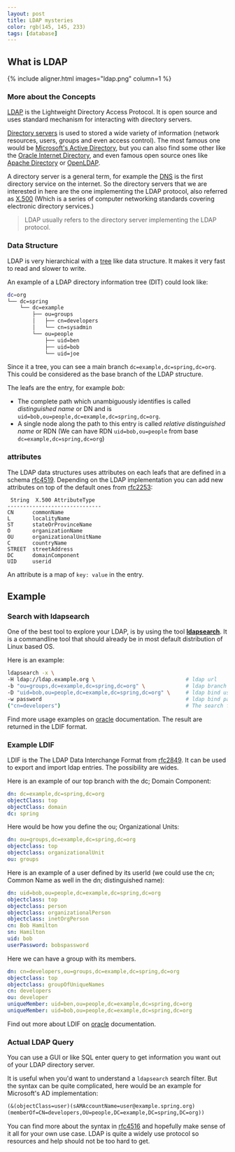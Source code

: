 ```yaml
---
layout: post
title: LDAP mysteries
color: rgb(145, 145, 233)
tags: [database]
---
```


## What is LDAP

{% include aligner.html images="ldap.png" column=1 %}

### More about the Concepts

[LDAP](https://ldap.com/) is the Lightweight Directory Access Protocol. 
It is open source and uses standard mechanism for interacting with directory servers.

[Directory servers](https://en.wikipedia.org/wiki/Directory_service) is used to stored a wide variety of information 
(network resources, users, groups and even access control).
The most famous one would be [Microsoft's Active Directory](https://en.wikipedia.org/wiki/Active_Directory), but you can also find some other like the [Oracle Internet Directory](https://en.wikipedia.org/wiki/Oracle_Internet_Directory),
and even famous open source ones like [Apache Directory](https://en.wikipedia.org/wiki/Apache_Directory) or [OpenLDAP](https://en.wikipedia.org/wiki/OpenLDAP).

A directory server is a general term, for example the [DNS](https://www.ietf.org/rfc/rfc1034.txt) is the first directory service on the internet.
So the directory servers that we are interested in here are the one implementing the LDAP protocol, also referred as [X.500](https://en.wikipedia.org/wiki/X.500)
(Which is a series of computer networking standards covering electronic directory services.)

> LDAP usually refers to the directory server implementing the LDAP protocol. 

### Data Structure

LDAP is very hierarchical with a [tree](https://www.pks.mpg.de/~mueller/docs/suse10.1/suselinux-manual_en/manual/sec.ldap.tree.html) like data structure.
It makes it very fast to read and slower to write.

An example of a LDAP directory information tree (DIT) could look like:

```bash
dc=org
└── dc=spring
    └── dc=example
        ├── ou=groups
        │   ├── cn=developers
        │   └── cn=sysadmin
        └── ou=people
            ├── uid=ben
            ├── uid=bob
            └── uid=joe

```

Since it a tree, you can see a main branch `dc=example,dc=spring,dc=org`. 
This could be considered as the base branch of the LDAP structure.

The leafs are the entry, for example _bob_:
  
  - The complete path which unambiguously identifies is called _distinguished name_ or DN and is `uid=bob,ou=people,dc=example,dc=spring,dc=org`.
  - A single node along the path to this entry is called _relative distinguished name_ or RDN (We can have RDN `uid=bob,ou=people` from base `dc=example,dc=spring,dc=org`)
  

### attributes

The LDAP data structures uses attributes on each leafs that are defined in a schema [rfc4519](https://tools.ietf.org/html/rfc4519).
Depending on the LDAP implementation you can add new attributes on top of the default ones from [rfc2253](https://tools.ietf.org/html/rfc2253):

     String  X.500 AttributeType
    ------------------------------
    CN      commonName
    L       localityName
    ST      stateOrProvinceName
    O       organizationName
    OU      organizationalUnitName
    C       countryName
    STREET  streetAddress
    DC      domainComponent
    UID     userid

An attribute is a map of `key: value` in the entry.

## Example

### Search with ldapsearch

One of the best tool to explore your LDAP, is by using the tool __[ldapsearch](https://docs.ldap.com/ldap-sdk/docs/tool-usages/ldapsearch.html)__.
It is a commandline tool that should already be in most default distribution of Linux based OS.

Here is an example:

```bash
ldapsearch -x \
-H ldap://ldap.example.org \                             # ldap url
-b "ou=groups,dc=example,dc=spring,dc=org" \             # ldap branch
-D "uid=bob,ou=people,dc=example,dc=spring,dc=org" \     # ldap bind user
-w password                                              # ldap bind password
("cn=developers")                                        # The search filter 
```

Find more usage examples on [oracle](https://docs.oracle.com/cd/E19693-01/819-0997/auto45/index.html) documentation.
The result are returned in the LDIF format.

### Example LDIF

LDIF is the The LDAP Data Interchange Format from [rfc2849](https://tools.ietf.org/html/rfc2849).
It can be used to export and import ldap entries. The possibility are wides.

Here is an example of our top branch with the dc; Domain Component:

```yaml
dn: dc=example,dc=spring,dc=org
objectClass: top
objectClass: domain
dc: spring
```

Here would be how you define the ou; Organizational Units: 

```yaml
dn: ou=groups,dc=example,dc=spring,dc=org
objectclass: top
objectclass: organizationalUnit
ou: groups
```

Here is an example of a user defined by its userId (we could use the cn; Common Name as well in the dn; distinguished name):

```yaml
dn: uid=bob,ou=people,dc=example,dc=spring,dc=org
objectclass: top
objectclass: person
objectclass: organizationalPerson
objectclass: inetOrgPerson
cn: Bob Hamilton
sn: Hamilton
uid: bob
userPassword: bobspassword
```

Here we can have a group with its members.

```yaml
dn: cn=developers,ou=groups,dc=example,dc=spring,dc=org
objectclass: top
objectclass: groupOfUniqueNames
cn: developers
ou: developer
uniqueMember: uid=ben,ou=people,dc=example,dc=spring,dc=org
uniqueMember: uid=bob,ou=people,dc=example,dc=spring,dc=org
```

Find out more about LDIF on [oracle](https://docs.oracle.com/cd/B14099_19/idmanage.1012/b15883/ldif_appendix002.htm) documentation.


### Actual LDAP Query

You can use a GUI or like SQL enter query to get information you want out of your LDAP directory server.

It is useful when you'd want to understand a `ldapsearch` search filter. 
But the syntax can be quite complicated, here would be an example for Microsoft's AD implementation:

```lisp
(&(objectClass=user)(sAMAccountName=user@example.spring.org)
(memberOf=CN=developers,OU=people,DC=example,DC=spring,DC=org))
```

You can find more about the syntax in [rfc4516](https://tools.ietf.org/html/rfc4516) and hopefully make sense of it all for your own use case.
LDAP is quite a widely use protocol so resources and help should not be too hard to get.


<!--

## Implementation

There are a lot of already pre existing implementation of LDAP available.

-->



